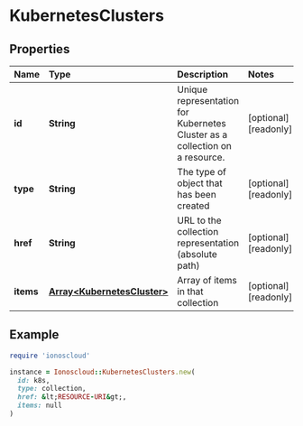 # KubernetesClusters

## Properties

| Name | Type | Description | Notes |
| :--- | :--- | :--- | :--- |
| **id** | **String** | Unique representation for Kubernetes Cluster as a collection on a resource. | \[optional\]\[readonly\] |
| **type** | **String** | The type of object that has been created | \[optional\]\[readonly\] |
| **href** | **String** | URL to the collection representation \(absolute path\) | \[optional\]\[readonly\] |
| **items** | [**Array&lt;KubernetesCluster&gt;**](kubernetescluster.md) | Array of items in that collection | \[optional\]\[readonly\] |

## Example

```ruby
require 'ionoscloud'

instance = Ionoscloud::KubernetesClusters.new(
  id: k8s,
  type: collection,
  href: &lt;RESOURCE-URI&gt;,
  items: null
)
```

